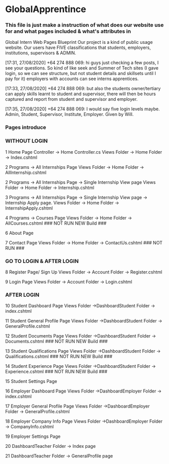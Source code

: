 # GlobalApprentince

### This file is just make a instruction of what does our website use for and what pages included & what's attributes in ####


 Global Intern Web Pages Blueprint
Our project is a kind of public usage website. 
Our users have FIVE classifications that students, employers, institutions, supervisors & ADMIN. 

[17:31, 27/08/2020] +64 274 888 069: 
hi guys just  checking a few posts, I see your questions.
So kind of like seek and Summer of Tech sites (I gave login, so we can see structure, but not student details and skillsets until I pay for it) 
employers with accounts can see interns apprentices.

[17:33, 27/08/2020] +64 274 888 069: 
but also the students owner/tertiary can apply skills learnt to student and supervisor, 
there will then be hours captured and report from student and supervisor and employer.

[17:35, 27/08/2020] +64 274 888 069: 
I would say five login levels maybe.
Admin, Student, Supervisor, Institute, Employer.       Given by Will.



###  Pages introduce ###
###   WITHOUT LOGIN ###
1	Home Page 
Controller -> Home Controller.cs
Views Folder -> Home Folder -> Index.cshtml

2	Programs -> All Internships Page
Views Folder -> Home Folder -> AllInternship.cshtml

2	Programs -> All Internships Page -> Single Internship View page
Views Folder -> Home Folder -> Internship.cshtml

3	Programs -> All Internships Page -> Single Internship View page -> Internship Apply page.
Views Folder -> Home Folder -> InternshipApply.cshtml


4	Programs -> Courses Page
Views Folder -> Home Folder -> AllCourses.cshtml  ### NOT RUN NEW Build ###



6	About Page


7	Contact Page
Views Folder -> Home Folder -> ContactUs.cshtml ### NOT RUN ###

### GO TO LOGIN & AFTER LOGIN ###

8	Register Page/ Sign Up
Views Folder -> Account Folder -> Register.cshtml

9	Login Page
Views Folder -> Account Folder -> Login.cshtml


### AFTER LOGIN ###

10	Student Dashboard Page
Views Folder ->DashboardStudent Folder -> index.cshtml

11	Student General Profile Page
Views Folder ->DashboardStudent Folder -> GeneralProfile.cshtml

12	Student Documents Page
Views Folder ->DashboardStudent Folder -> Documents.cshtml  ### NOT RUN NEW Build ###

13	Student Qualifications Page
Views Folder ->DashboardStudent Folder -> Qualifications.cshtml  ### NOT RUN NEW Build ###

14	Student Experience Page
Views Folder ->DashboardStudent Folder -> Experience.cshtml  ### NOT RUN NEW Build ###

15	Student Settings Page



16	Employer Dashboard Page
Views Folder ->DashboardEmployer Folder -> index.cshtml

17	Employer General Profile Page
Views Folder ->DashboardEmployer Folder -> GeneralProfile.cshtml

18	Employer Company Info Page
Views Folder ->DashboardEmployer Folder -> CompanyInfo.cshtml

19	Employer Settings Page


20	DashboardTeacher Folder -> Index page


21	DashboardTeacher Folder -> GeneralProfile page

